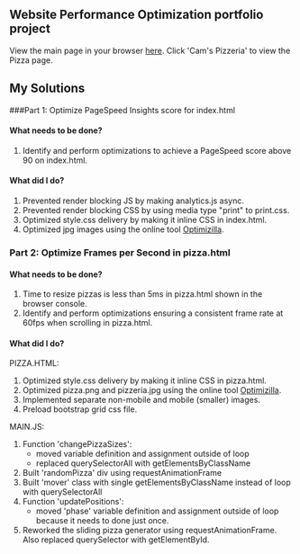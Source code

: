 ## Website Performance Optimization portfolio project

View the main page in your browser [here](https://rawgit.com/howardjmn/frontend-nanodegree-mobile-portfolio/master/index.html).  Click 'Cam's Pizzeria' to view the Pizza page.

## My Solutions

###Part 1: Optimize PageSpeed Insights score for index.html

#### What needs to be done?

1. Identify and perform optimizations to achieve a PageSpeed score above 90 on index.html.

#### What did I do?

1. Prevented render blocking JS by making analytics.js async.
2. Prevented render blocking CSS by using media type "print" to print.css.
3. Optimized style.css delivery by making it inline CSS in index.html.
4. Optimized jpg images using the online tool [Optimizilla](http://optimizilla.com/).


### Part 2: Optimize Frames per Second in pizza.html

#### What needs to be done?

1. Time to resize pizzas is less than 5ms in pizza.html shown in the browser console.
2. Identify and perform optimizations ensuring a consistent frame rate at 60fps when scrolling in pizza.html.

#### What did I do?

PIZZA.HTML:

1. Optimized style.css delivery by making it inline CSS in pizza.html.
2. Optimized pizza.png and pizzeria.jpg using the online tool [Optimizilla](http://optimizilla.com/).
3. Implemented separate non-mobile and mobile (smaller) images.
4. Preload bootstrap grid css file.

MAIN.JS:

1. Function 'changePizzaSizes':
    - moved variable definition and assignment outside of loop
    - replaced querySelectorAll with getElementsByClassName
2. Built 'randomPizza' div using requestAnimationFrame
3. Built 'mover' class with single getElementsByClassName instead of loop with querySelectorAll
4. Function 'updatePositions':
    - moved 'phase' variable definition and assignment outside of loop because it needs to done just once.
5. Reworked the sliding pizza generator using requestAnimationFrame.  Also replaced querySelector with getElementById.